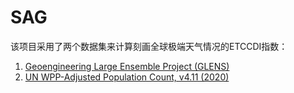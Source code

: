 # SAG

该项目采用了两个数据集来计算刻画全球极端天气情况的ETCCDI指数：

1. [Geoengineering Large Ensemble Project (GLENS)](https://doi.org/10.5065/D6JH3JXX)
2. [UN WPP-Adjusted Population Count, v4.11 (2020)](https://doi.org/10.7927/H4PN93PB)
